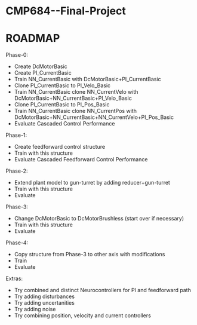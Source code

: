# CMP684--Final-Project

# ROADMAP

Phase-0:
- Create DcMotorBasic
- Create PI_CurrentBasic
- Train NN_CurrentBasic with DcMotorBasic+PI_CurrentBasic
- Clone PI_CurrentBasic to PI_Velo_Basic 
- Train NN_CurrentBasic clone NN_CurrentVelo with DcMotorBasic+NN_CurrentBasic+PI_Velo_Basic
- Clone PI_CurrentBasic to PI_Pos_Basic
- Train NN_CurrentBasic clone NN_CurrentPos with DcMotorBasic+NN_CurrentBasic+NN_CurrentVelo+PI_Pos_Basic
- Evaluate Cascaded Control Performance

Phase-1:
- Create feedforward control structure
- Train with this structure
- Evaluate Cascaded Feedforward Control Performance

Phase-2:
- Extend plant model to gun-turret by adding reducer+gun-turret
- Train with this structure
- Evaluate

Phase-3:
- Change DcMotorBasic to DcMotorBrushless (start over if necessary)
- Train with this structure
- Evaluate

Phase-4:
- Copy structure from Phase-3 to other axis with modifications
- Train
- Evaluate

Extras:
- Try combined and distinct Neurocontrollers for PI and feedforward path
- Try adding disturbances
- Try adding uncertanities
- Try adding noise
- Try combining position, velocity and current controllers
